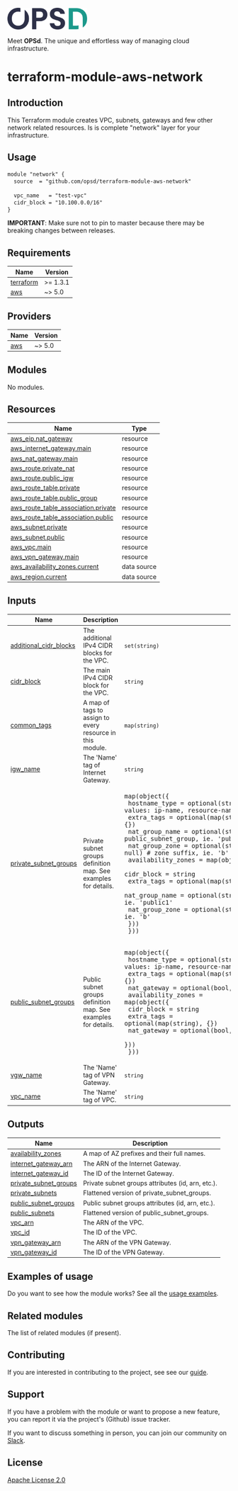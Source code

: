 <a href="https://www.opsd.io" target="_blank"><img alt="OPSd" src=".github/img/OPSD_logo.svg" width="180px"></a>

Meet **OPSd**. The unique and effortless way of managing cloud infrastructure.

# terraform-module-aws-network

## Introduction

This Terraform module creates VPC, subnets, gateways and few other network related resources.
Is is complete "network" layer for your infrastructure.

## Usage

```hcl
module "network" {
  source  = "github.com/opsd/terraform-module-aws-network"

  vpc_name   = "test-vpc"
  cidr_block = "10.100.0.0/16"
}
```

**IMPORTANT**: Make sure not to pin to master because there may be breaking changes between releases.

<!-- BEGIN_TF_DOCS -->
## Requirements

| Name | Version |
|------|---------|
| <a name="requirement_terraform"></a> [terraform](#requirement\_terraform) | >= 1.3.1 |
| <a name="requirement_aws"></a> [aws](#requirement\_aws) | ~> 5.0 |

## Providers

| Name | Version |
|------|---------|
| <a name="provider_aws"></a> [aws](#provider\_aws) | ~> 5.0 |

## Modules

No modules.

## Resources

| Name | Type |
|------|------|
| [aws_eip.nat_gateway](https://registry.terraform.io/providers/hashicorp/aws/latest/docs/resources/eip) | resource |
| [aws_internet_gateway.main](https://registry.terraform.io/providers/hashicorp/aws/latest/docs/resources/internet_gateway) | resource |
| [aws_nat_gateway.main](https://registry.terraform.io/providers/hashicorp/aws/latest/docs/resources/nat_gateway) | resource |
| [aws_route.private_nat](https://registry.terraform.io/providers/hashicorp/aws/latest/docs/resources/route) | resource |
| [aws_route.public_igw](https://registry.terraform.io/providers/hashicorp/aws/latest/docs/resources/route) | resource |
| [aws_route_table.private](https://registry.terraform.io/providers/hashicorp/aws/latest/docs/resources/route_table) | resource |
| [aws_route_table.public_group](https://registry.terraform.io/providers/hashicorp/aws/latest/docs/resources/route_table) | resource |
| [aws_route_table_association.private](https://registry.terraform.io/providers/hashicorp/aws/latest/docs/resources/route_table_association) | resource |
| [aws_route_table_association.public](https://registry.terraform.io/providers/hashicorp/aws/latest/docs/resources/route_table_association) | resource |
| [aws_subnet.private](https://registry.terraform.io/providers/hashicorp/aws/latest/docs/resources/subnet) | resource |
| [aws_subnet.public](https://registry.terraform.io/providers/hashicorp/aws/latest/docs/resources/subnet) | resource |
| [aws_vpc.main](https://registry.terraform.io/providers/hashicorp/aws/latest/docs/resources/vpc) | resource |
| [aws_vpn_gateway.main](https://registry.terraform.io/providers/hashicorp/aws/latest/docs/resources/vpn_gateway) | resource |
| [aws_availability_zones.current](https://registry.terraform.io/providers/hashicorp/aws/latest/docs/data-sources/availability_zones) | data source |
| [aws_region.current](https://registry.terraform.io/providers/hashicorp/aws/latest/docs/data-sources/region) | data source |

## Inputs

| Name | Description | Type | Default | Required |
|------|-------------|------|---------|:--------:|
| <a name="input_additional_cidr_blocks"></a> [additional\_cidr\_blocks](#input\_additional\_cidr\_blocks) | The additional IPv4 CIDR blocks for the VPC. | `set(string)` | `[]` | no |
| <a name="input_cidr_block"></a> [cidr\_block](#input\_cidr\_block) | The main IPv4 CIDR block for the VPC. | `string` | n/a | yes |
| <a name="input_common_tags"></a> [common\_tags](#input\_common\_tags) | A map of tags to assign to every resource in this module. | `map(string)` | `{}` | no |
| <a name="input_igw_name"></a> [igw\_name](#input\_igw\_name) | The 'Name' tag of Internet Gateway. | `string` | `null` | no |
| <a name="input_private_subnet_groups"></a> [private\_subnet\_groups](#input\_private\_subnet\_groups) | Private subnet groups definition map. See examples for details. | <pre>map(object({<br>    hostname_type  = optional(string, null) # Valid values: ip-name, resource-name.<br>    extra_tags     = optional(map(string), {})<br>    nat_group_name = optional(string, null) # name of public_subnet_group, ie. 'public1'<br>    nat_group_zone = optional(string, null) # zone suffix, ie. 'b'<br>    availability_zones = map(object({<br>      cidr_block     = string<br>      extra_tags     = optional(map(string), {})<br>      nat_group_name = optional(string, null) # name of public_subnet_group, ie. 'public1'<br>      nat_group_zone = optional(string, null) # zone suffix, ie. 'b'<br>    }))<br>  }))</pre> | `{}` | no |
| <a name="input_public_subnet_groups"></a> [public\_subnet\_groups](#input\_public\_subnet\_groups) | Public subnet groups definition map. See examples for details. | <pre>map(object({<br>    hostname_type = optional(string, null) # Valid values: ip-name, resource-name.<br>    extra_tags    = optional(map(string), {})<br>    nat_gateway   = optional(bool, false)<br>    availability_zones = map(object({<br>      cidr_block  = string<br>      extra_tags  = optional(map(string), {})<br>      nat_gateway = optional(bool, null)<br>    }))<br>  }))</pre> | `{}` | no |
| <a name="input_vgw_name"></a> [vgw\_name](#input\_vgw\_name) | The 'Name' tag of VPN Gateway. | `string` | `null` | no |
| <a name="input_vpc_name"></a> [vpc\_name](#input\_vpc\_name) | The 'Name' tag of VPC. | `string` | n/a | yes |

## Outputs

| Name | Description |
|------|-------------|
| <a name="output_availability_zones"></a> [availability\_zones](#output\_availability\_zones) | A map of AZ prefixes and their full names. |
| <a name="output_internet_gateway_arn"></a> [internet\_gateway\_arn](#output\_internet\_gateway\_arn) | The ARN of the Internet Gateway. |
| <a name="output_internet_gateway_id"></a> [internet\_gateway\_id](#output\_internet\_gateway\_id) | The ID of the Internet Gateway. |
| <a name="output_private_subnet_groups"></a> [private\_subnet\_groups](#output\_private\_subnet\_groups) | Private subnet groups attributes (id, arn, etc.). |
| <a name="output_private_subnets"></a> [private\_subnets](#output\_private\_subnets) | Flattened version of private\_subnet\_groups. |
| <a name="output_public_subnet_groups"></a> [public\_subnet\_groups](#output\_public\_subnet\_groups) | Public subnet groups attributes (id, arn, etc.). |
| <a name="output_public_subnets"></a> [public\_subnets](#output\_public\_subnets) | Flattened version of public\_subnet\_groups. |
| <a name="output_vpc_arn"></a> [vpc\_arn](#output\_vpc\_arn) | The ARN of the VPC. |
| <a name="output_vpc_id"></a> [vpc\_id](#output\_vpc\_id) | The ID of the VPC. |
| <a name="output_vpn_gateway_arn"></a> [vpn\_gateway\_arn](#output\_vpn\_gateway\_arn) | The ARN of the VPN Gateway. |
| <a name="output_vpn_gateway_id"></a> [vpn\_gateway\_id](#output\_vpn\_gateway\_id) | The ID of the VPN Gateway. |
<!-- END_TF_DOCS -->

## Examples of usage

Do you want to see how the module works? See all the [usage examples](examples).

## Related modules

The list of related modules (if present).

## Contributing

If you are interested in contributing to the project, see see our [guide](https://github.com/opsd-io/contribution).

## Support

If you have a problem with the module or want to propose a new feature, you can report it via the project's (Github) issue tracker.

If you want to discuss something in person, you can join our community on [Slack](https://join.slack.com/t/opsd-community/signup).

## License

[Apache License 2.0](LICENSE)
